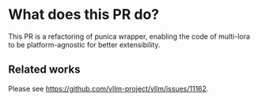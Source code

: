 # What does this PR do?

This PR is a refactoring of punica wrapper, enabling the code of multi-lora to be platform-agnostic for better extensibility.

## Related works

Please see https://github.com/vllm-project/vllm/issues/11162.
